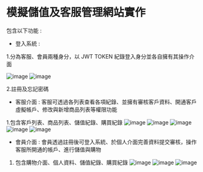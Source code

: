# 模擬儲值及客服管理網站實作

包含以下功能 :

* 登入系統 :
  
1.分為客服、會員兩種身分，以 JWT TOKEN 紀錄登入身分並各自擁有其操作介面

  ![image](https://github.com/ga344833/stored-value-website/assets/32910355/4ae0bb9c-4452-4d43-bd38-c06d93d3bf19)
![image](https://github.com/ga344833/stored-value-website/assets/32910355/d8e8b7ca-42f1-4ed2-862f-dd61abeee06f)

2.註冊及忘記密碼

* 客服介面 : 客服可透過各列表查看各項紀錄、並擁有審核客戶資料、開通客戶虛擬帳戶、修改與新增商品列表等權限功能
  
1.包含客戶列表、商品列表、儲值紀錄、購買紀錄
![image](https://github.com/ga344833/stored-value-website/assets/32910355/db322c8b-364d-4fb9-bf79-6c1f5b9b43fb)
![image](https://github.com/ga344833/stored-value-website/assets/32910355/6870ac1b-8f0c-438a-8147-2a1e682ebf9f)
![image](https://github.com/ga344833/stored-value-website/assets/32910355/771d10db-b9e9-424b-95ce-cffd9b104dad)
![image](https://github.com/ga344833/stored-value-website/assets/32910355/4a456833-36f1-41a6-9853-d2569ddc11a0)
![image](https://github.com/ga344833/stored-value-website/assets/32910355/52c6017f-02db-464c-b480-61c9ac07ec43)





* 會員介面 : 會員透過註冊後可登入系統、於個人介面完善資料提交審核，操作客服所開通的帳戶、進行儲值與購物

1. 包含購物介面、個人資料、儲值紀錄、購買紀錄
![image](https://github.com/ga344833/stored-value-website/assets/32910355/05f165c2-2632-4351-8156-13134aea8091)
![image](https://github.com/ga344833/stored-value-website/assets/32910355/ac0a291a-008e-4805-bdbc-47f8a3d6686e)
![image](https://github.com/ga344833/stored-value-website/assets/32910355/a9805518-610e-449a-b7dc-d1845b0d9da9)
